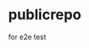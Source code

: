 # publicrepo
for e2e test







































































































































































































































































































